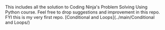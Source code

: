 This includes all the solution to Coding Ninja's Problem Solving Using Python course.
Feel free to drop suggestions and improvement in this repo.
FYI this is my very first repo.
[Conditional and Loops](../main/Conditional and Loops/)
